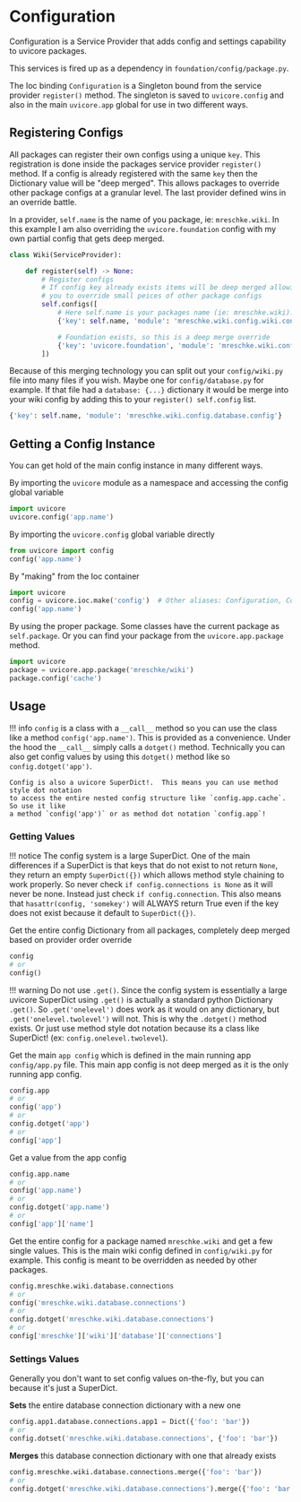 # Configuration

Configuration is a Service Provider that adds config and settings capability
to uvicore packages.

This services is fired up as a dependency in `foundation/config/package.py`.

The Ioc binding `Configuration` is a Singleton bound from the service provider
`register()` method.  The singleton is saved to `uvicore.config` and also in the
main `uvicore.app` global for use in two different ways.


## Registering Configs

All packages can register their own configs using a unique `key`.  This
registration is done inside the packages service provider `register()` method.
If a config is already registered with the same `key` then the Dictionary value
will be "deep merged".  This allows packages to override other package configs
at a granular level.  The last provider defined wins in an override battle.

In a provider, `self.name` is the name of you package, ie: `mreschke.wiki`.  In
this example I am also overriding the `uvicore.foundation` config with my own
partial config that gets deep merged.

```python
class Wiki(ServiceProvider):

    def register(self) -> None:
        # Register configs
        # If config key already exists items will be deep merged allowing
        # you to override small peices of other package configs
        self.configs([
            # Here self.name is your packages name (ie: mreschke.wiki).
            {'key': self.name, 'module': 'mreschke.wiki.config.wiki.config'},

            # Foundation exists, so this is a deep merge override
            {'key': 'uvicore.foundation', 'module': 'mreschke.wiki.config.uvicore.foundation.config'},
        ])
```

Because of this merging technology you can split out your `config/wiki.py` file
into many files if you wish.  Maybe one for `config/database.py` for example.
If that file had a `database: {...}` dictionary it would be merge into your wiki
config by adding this to your `register() self.config` list.
```python
{'key': self.name, 'module': 'mreschke.wiki.config.database.config'}
```



## Getting a Config Instance

You can get hold of the main config instance in many different ways.

By importing the `uvicore` module as a namespace and accessing the config global
variable
```python
import uvicore
uvicore.config('app.name')
```

By importing the `uvicore.config` global variable directly
```python
from uvicore import config
config('app.name')
```

By "making" from the Ioc container
```python
import uvicore
config = uvicore.ioc.make('config')  # Other aliases: Configuration, Config
config('app.name')
```

By using the proper package.  Some classes have the current package as `self.package`.
Or you can find your package from the `uvicore.app.package` method.
```python
import uvicore
package = uvicore.app.package('mreschke/wiki')
package.config('cache')
```


## Usage

!!! info
    `config` is a class with a `__call__` method so you can use the class like a
    method `config('app.name')`.  This is provided as a convenience.
    Under the hood the `__call__` simply calls a `dotget()` method.  Technically you
    can also get config values by using this `dotget()` method like so
    `config.dotget('app')`.

    Config is also a uvicore SuperDict!.  This means you can use method style dot notation
    to access the entire nested config structure like `config.app.cache`.  So use it like
    a method `config('app')` or as method dot notation `config.app`!


### Getting Values

!!! notice
    The config system is a large SuperDict.  One of the main differences if a SuperDict is that keys that do not exist to not return `None`, they return an empty `SuperDict({})` which allows method style chaining to work properly.  So never check `if config.connections is None` as it will never be none.  Instead just check `if config.connection`.  This also means that `hasattr(config, 'somekey')` will ALWAYS return True even if the key does not exist because it default to `SuperDict({})`.


Get the entire config Dictionary from all packages, completely deep merged based
on provider order override
```python
config
# or
config()
```

!!! warning
    Do not use `.get()`.  Since the config system is essentially a large uvicore SuperDict using `.get()` is actually a standard python Dictionary `.get()`.  So `.get('onelevel')` does work as it would on any dictionary, but `.get('onelevel.twolevel')` will not.  This is why the `.dotget()` method exists.  Or just use method style dot notation because its a class like SuperDict! (ex: `config.onelevel.twolevel`).


Get the main `app config` which is defined in the main running app
`config/app.py` file.  This main app config is not deep merged as it is the only
running app config.
```python
config.app
# or
config('app')
# or
config.dotget('app')
# or
config['app']
```

Get a value from the app config
```python
config.app.name
# or
config('app.name')
# or
config.dotget('app.name')
# or
config['app']['name']
```

Get the entire config for a package named `mreschke.wiki` and get a few single
values.  This is the main wiki config defined in `config/wiki.py` for example.
This config is meant to be overridden as needed by other packages.
```python
config.mreschke.wiki.database.connections
# or
config('mreschke.wiki.database.connections')
# or
config.dotget('mreschke.wiki.database.connections')
# or
config['mreschke']['wiki']['database']['connections']
```

### Settings Values

Generally you don't want to set config values on-the-fly, but you can because it's just a SuperDict.

**Sets** the entire database connection dictionary with a new one
```python
config.app1.database.connections.app1 = Dict({'foo': 'bar'})
# or
config.dotset('mreschke.wiki.database.connections', {'foo': 'bar'})
```

**Merges** this database connection dictionary with one that already exists
```python
config.mreschke.wiki.database.connections.merge({'foo': 'bar'})
# or
config.dotget('mreschke.wiki.database.connections').merge({'foo': 'bar'})
```
